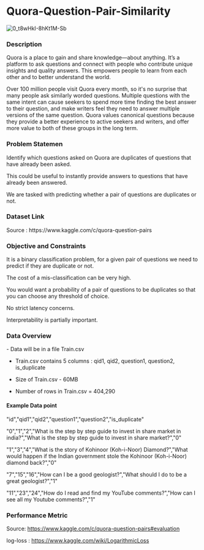 # Quora-Question-Pair-Similarity

![0_t8wHkI-8hKt1M-Sb](https://user-images.githubusercontent.com/115543070/205617646-c0357f53-ff8e-4569-a6a0-e9b368be9b18.png)

<h3> Description </h3>
Quora is a place to gain and share knowledge—about anything. It’s a platform to ask questions and connect with people who contribute unique insights and quality answers. This empowers people to learn from each other and to better understand the world.

Over 100 million people visit Quora every month, so it's no surprise that many people ask similarly worded questions. Multiple questions with the same intent can cause seekers to spend more time finding the best answer to their question, and make writers feel they need to answer multiple versions of the same question. Quora values canonical questions because they provide a better experience to active seekers and writers, and offer more value to both of these groups in the long term.

<h3> Problem Statemen </h3>

Identify which questions asked on Quora are duplicates of questions that have already been asked.

This could be useful to instantly provide answers to questions that have already been answered.

We are tasked with predicting whether a pair of questions are duplicates or not.

  <h3>Dataset Link</h3>
Source : https://www.kaggle.com/c/quora-question-pairs

<h3> Objective and Constraints </h3>
It is a binary classification problem, for a given pair of questions we need to predict if they are duplicate or not.

The cost of a mis-classification can be very high.
    
You would want a probability of a pair of questions to be duplicates so that you can choose any threshold of choice.
    
No strict latency concerns.
    
Interpretability is partially important.
    
<h3> Data Overview </h3>
- Data will be in a file Train.csv

- Train.csv contains 5 columns : qid1, qid2, question1, question2, is_duplicate

- Size of Train.csv - 60MB

- Number of rows in Train.csv = 404,290

<h4> Example Data point </h4>
  
"id","qid1","qid2","question1","question2","is_duplicate"

"0","1","2","What is the step by step guide to invest in share market in india?","What is the step by step guide to invest in share market?","0"

"1","3","4","What is the story of Kohinoor (Koh-i-Noor) Diamond?","What would happen if the Indian government stole the Kohinoor (Koh-i-Noor) diamond back?","0"

"7","15","16","How can I be a good geologist?","What should I do to be a great geologist?","1"

"11","23","24","How do I read and find my YouTube comments?","How can I see all my Youtube comments?","1"


<h3>Performance Metric</h3>

Source: https://www.kaggle.com/c/quora-question-pairs#evaluation

log-loss : https://www.kaggle.com/wiki/LogarithmicLoss

